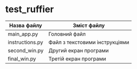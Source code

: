 # test_ruffier
Назва файлу    |  Зміст файлу
---------------|------------
main_app.py    | Головний файл
instructions.py| Файл з текстовими інструкціями
second_win.py  | Другий екран програми
final_win.py   | Третій екран програми
